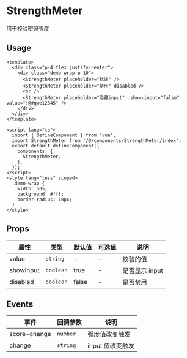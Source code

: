 # StrengthMeter

用于校验密码强度

## Usage

```vue
<template>
  <div class="p-4 flex justify-center">
    <div class="demo-wrap p-10">
      <StrengthMeter placeholder="默认" />
      <StrengthMeter placeholder="禁用" disabled />
      <br />
      <StrengthMeter placeholder="隐藏input" :show-input="false" value="!@#qwe12345" />
    </div>
  </div>
</template>

<script lang="ts">
  import { defineComponent } from 'vue';
  import StrengthMeter from '/@/components/StrengthMeter/index';
  export default defineComponent({
    components: {
      StrengthMeter,
    },
  });
</script>
<style lang="less" scoped>
  .demo-wrap {
    width: 50%;
    background: #fff;
    border-radius: 10px;
  }
</style>
```

## Props

| 属性      | 类型      | 默认值 | 可选值 | 说明           |
| --------- | --------- | ------ | ------ | -------------- |
| value     | `string`  | -      | -      | 校验的值       |
| showInput | `boolean` | true   | -      | 是否显示 input |
| disabled  | `boolean` | false  | -      | 是否禁用       |

## Events

| 事件         | 回调参数 | 说明             |
| ------------ | -------- | ---------------- |
| score-change | `number` | 强度值改变触发   |
| change       | `string` | input 值改变触发 |
